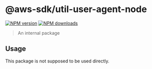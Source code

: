 # @aws-sdk/util-user-agent-node

[![NPM version](https://img.shields.io/npm/v/@aws-sdk/util-user-agent-node/beta.svg)](https://www.npmjs.com/package/@aws-sdk/util-user-agent-node)
[![NPM downloads](https://img.shields.io/npm/dm/@aws-sdk/util-user-agent-node.svg)](https://www.npmjs.com/package/@aws-sdk/util-user-agent-node)

> An internal package

## Usage

This package is not supposed to be used directly.
